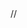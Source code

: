 <html>

<head>
 //   <script src="alarm.js"></script>
    <style>
        #container {
            width: 350px;
            height: auto;
            position: absolute;
            top: 30%;
            left: calc(50% - 175px);
        }
        
        button {
            width: 175px;
            /* border: 1px solid gray; */
            padding: 10px;
            text-align: center;
            font-size: 20px;
            outline: none;
        }
        
        #btn1 {
            background-color: whitesmoke;
        }
        
        #btn2 {
            background-color: #c8c7c8;
        }
        
        #box {
            /* border: 1px solid black; */
            border-top: none;
            border-bottom-left-radius: 5px;
            border-bottom-right-radius: 5px;
            background-color: #c8c7c8;
            margin-top: -22px;
        }
        
        #timeContainer {
            text-align: center;
        }
        
        #dateContainer {
            text-align: center;
        }
        
        input {
            width: 80px;
            height: 30px;
            padding: 5px;
            outline: none;
            border: none;
        }
        
        span {
            border: 1px solid black;
        }
        
        #inp {
            display: inline-flex;
        }
    </style>

</head>

<body>

    <div id="container">
        <!-- Option buttons -->

        <button id="opt1" style="margin-right:-4px; border-top-left-radius: 5px;">Time</button>
        <button id="opt2" style="border-top-right-radius: 5px;">Date</button>


        <div id="box">
            <!-- the time section -->
            <div id="timeContainer">
                <br><br>
                <h1>SET THE TIME</h1>
                <div id="inp">
                    <span><input type="number" class="time_edit" placeholder="Hour"></span>
                    <span><input type="number" class="time_edit" placeholder="Minute"></span>
                    <span><input type="number" class="time_edit" placeholder="Second"></span>
                </div> <br><br><br><br>
                <button onclick="alarm1()">Set The Time</button>
                <br><br>
            </div>
            <!-- the date section -->
            <div id="dateContainer">
                <br><br>
                <h1>SET THE DATE</h1>
                <div id="inp">
                    <span><input type="text" class="date_edit" placeholder="Date"></span>
                    <span><input type="text" class="date_edit" placeholder="Month"></span>
                    <span><input type="text" class="date_edit" placeholder="Year"></span>
                </div> <br><br><br><br>
                <button onclick="alarm2()">Set The Date</button>
                <br><br>
            </div>
        </div>
    </div>

    <script>
        var timeContainer = document.getElementById("timeContainer");
        var dateContainer = document.getElementById("dateContainer");
        var btn1 = document.getElementById("opt1");
        var btn2 = document.getElementById("opt2");


        dateContainer.style.display = "none";

        btn1.addEventListener("click", tc);
        btn2.addEventListener("click", dc);

        function tc() {
            dateContainer.style.display = "none";
            timeContainer.style.display = "block";

        }

        function dc() {
            dateContainer.style.display = "block";

            timeContainer.style.display = "none";
        }
        
        
        
        var count;
var ok = 1;

function alarm1() {
    var time_edit = document.getElementsByClassName("time_edit");
    var val = ((time_edit[0].value) * (time_edit[1].value) * (time_edit[2].value));

    // setting the time cookie

    document.cookie = "Name=Satish; max-age=" + val;
    document.cookie = "Time=bill; max-age=" + val * 2;
    count = 2;
    alert("Alarm set successfully !")
    var i = 1;
    setInterval(function() { if (ok) { check(i); } }, 2000);

}

function alarm2() {
    var date_edit = document.getElementsByClassName("date_edit");
    var val = (date_edit[0].value * 1).toString() + "-Apr-" + "2020";
    alert(val);

    // setting the time cookie

    document.cookie = "Name=Satish; expires=Fri, 16-Apr-2020 19:13:00 UTC";
    alert(document.cookie);
    document.cookie = "Time=bill; max-age=" + 120 * 2;
    count = 2;
    var i = 1;
    alert("Alarm set successfully !")
    setInterval(function() { if (ok) { check(i); } }, 2000);

}



function check(i) {

    if (i != 0) {
        var l = document.cookie.split(";");
        if (l.length != 2) {
            alert("Please pay your bill first");
            ok = 0;
            window.open("https:\\www.youtube.com");
        }
    } else {
        alert("Welcome Again !");
    }
}

if (document.cookie == "") {
    alert("Welcome !");
} else {
    var i = 0;
    if (ok) {
        setInterval(function() {
            if (ok) { check(i); }
            i++;
        }, 2000);
    }
}
    </script>
    
</body>

</html>
